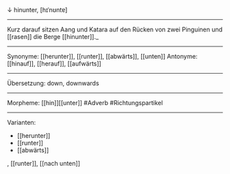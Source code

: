 ↓ hinunter, [hɪˈnʊntɐ]

---
Kurz darauf sitzen Aang und Katara auf den Rücken von zwei Pinguinen und [[rasen]] die Berge [[hinunter]]._

---
Synonyme: [[herunter]], [[runter]], [[abwärts]], [[unten]]
Antonyme: [[hinauf]], [[herauf]], [[aufwärts]]

---
Übersetzung: down, downwards

---
Morpheme: [[hin]][[unter]]
 #Adverb #Richtungspartikel


---
Varianten:
- [[herunter]]
- [[runter]]
- [[abwärts]]

, [[runter]], [[nach unten]]
